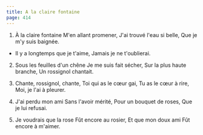 ```yaml
---
title: A la claire fontaine
page: 414
---  
```



1.  À la claire fontaine
M'en allant promener,
J'ai trouvé l'eau si belle,
Que je m'y suis baignée.


- Il y a longtemps que je t'aime,
Jamais je ne t'oublierai.


2. Sous les feuilles d'un chêne
Je me suis fait sécher,
Sur la plus haute branche,
Un rossignol chantait.


3. Chante, rossignol, chante,
Toi qui as le cœur gai,
Tu as le cœur à rire,
Moi, je l'ai à pleurer.


4. J'ai perdu mon ami
Sans l'avoir mérité,
Pour un bouquet de roses,
Que je lui refusai.


5. Je voudrais que la rose
Fût encore au rosier,
Et que mon doux ami
Fût encore à m'aimer.